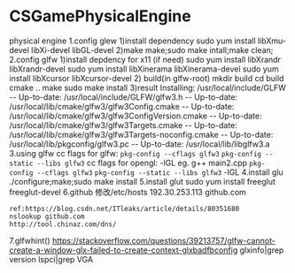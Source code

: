 # CSGamePhysicalEngine
physical engine 
1.config glew
   1)install dependency
    sudo yum install libXmu-devel libXi-devel libGL-devel
   2)make
    make;sudo make intall;make clean;
2.config glfw
    1)install depdency for x11 (if need)
    sudo yum install libXrandr libXrandr-devel
    sudo yum install libXinerama libXinerama-devel
    sudo yum install libXcursor libXcursor-devel
    2) build(in glfw-root)
    mkdir build
    cd build
    cmake ..
    make 
    sudo make install
    3)result
    Installing: /usr/local/include/GLFW
    -- Up-to-date: /usr/local/include/GLFW/glfw3.h
    -- Up-to-date: /usr/local/lib/cmake/glfw3/glfw3Config.cmake
    -- Up-to-date: /usr/local/lib/cmake/glfw3/glfw3ConfigVersion.cmake
    -- Up-to-date: /usr/local/lib/cmake/glfw3/glfw3Targets.cmake
    -- Up-to-date: /usr/local/lib/cmake/glfw3/glfw3Targets-noconfig.cmake
    -- Up-to-date: /usr/local/lib/pkgconfig/glfw3.pc
    -- Up-to-date: /usr/local/lib/libglfw3.a
3.using glfw
    cc flags for glfw:
        `pkg-config --cflags glfw3` `pkg-config --static --libs glfw3`
    cc flags for opengl:
        -lGL
    eg. 
        g++ main2.cpp `pkg-config --cflags glfw3` `pkg-config --static --libs glfw3` -lGL
4.install glu
    ./configure;make;sudo make install
5.install glut
    sudo yum install freeglut freeglut-devel
6.github
    修改/etc/hosts
    192.30.253.113 github.com

    ref:https://blog.csdn.net/ITleaks/article/details/80351680
    nslookup github.com
    http://tool.chinaz.com/dns/
7.glfwhint()
    https://stackoverflow.com/questions/39213757/glfw-cannot-create-a-window-glx-failed-to-create-context-glxbadfbconfig
    glxinfo|grep version
    lspci|grep VGA

